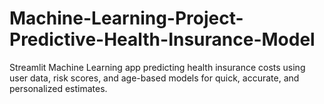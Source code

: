 # Machine-Learning-Project-Predictive-Health-Insurance-Model
Streamlit Machine Learning app predicting health insurance costs using user data, risk scores, and age-based models for quick, accurate, and personalized estimates.
